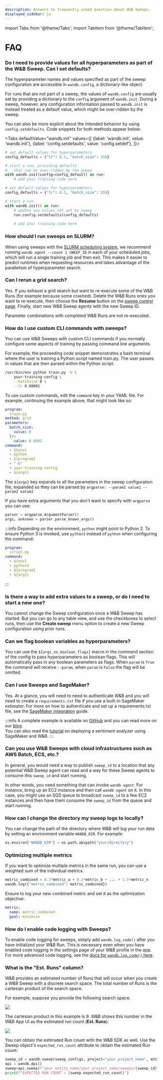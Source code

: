 ```yaml
---
description: Answers to frequently asked question about W&B Sweeps.
displayed_sidebar: ja
---
```


import Tabs from '@theme/Tabs';
import TabItem from '@theme/TabItem';


# FAQ

<head>
  <title>Frequently Asked Questions About Sweeps</title>
</head>

### Do I need to provide values for all hyperparameters as part of the W&B Sweep. Can I set defaults?

The hyperparameter names and values specified as part of the sweep configuration are accessible in `wandb.config`, a dictionary-like object.

For runs that are not part of a sweep, the values of `wandb.config` are usually set by providing a dictionary to the `config` argument of `wandb.init`. During a sweep, however, any configuration information passed to `wandb.init` is instead treated as a default value, which might be over-ridden by the sweep.

You can also be more explicit about the intended behavior by using `config.setdefaults`. Code snippets for both methods appear below:

<Tabs
  defaultValue="wandb.init"
  values={[
    {label: 'wandb.init', value: 'wandb.init'},
    {label: 'config.setdefaults', value: 'config.setdef'},
  ]}>
  <TabItem value="wandb.init">

```python
# set default values for hyperparameters
config_defaults = {"lr": 0.1, "batch_size": 256}

# start a run, providing defaults
#   that can be over-ridden by the sweep
with wandb.init(config=config_default) as run:
    # add your training code here
```

  </TabItem>
  <TabItem value="config.setdef">

```python
# set default values for hyperparameters
config_defaults = {"lr": 0.1, "batch_size": 256}

# start a run
with wandb.init() as run:
    # update any values not set by sweep
    run.config.setdefaults(config_defaults)
    
    # add your training code here
```

  </TabItem>
</Tabs>

### How should I run sweeps on SLURM?

When using sweeps with the [SLURM scheduling system](https://slurm.schedmd.com/documentation.html), we recommend running `wandb agent --count 1 SWEEP_ID` in each of your scheduled jobs, which will run a single training job and then exit. This makes it easier to predict runtimes when requesting resources and takes advantage of the parallelism of hyperparameter search.

### Can I rerun a grid search?

Yes. If you exhaust a grid search but want to re-execute some of the W&B Runs (for example because some crashed). Delete the W&B Runs ones you want to re-execute, then choose the **Resume** button on the [sweep control page](./sweeps-ui.md). Finally, start new W&B Sweep agents with the new Sweep ID.

Parameter combinations with completed W&B Runs are not re-executed.

### How do I use custom CLI commands with sweeps?

You can use W&B Sweeps with custom CLI commands if you normally configure some aspects of training by passing command line arguments.

For example, the proceeding code snippet demonstrates a bash terminal where the user is training a Python script named train.py. The user passes in values that are then parsed within the Python script:

```bash
/usr/bin/env python train.py -b \
    your-training-config \
    --batchsize 8 \
    --lr 0.00001
```

To use custom commands, edit the `command` key in your YAML file. For example, continuing the example above, that might look like so:

```yaml
program:
  train.py
method: grid
parameters:
  batch_size:
    value: 8
  lr:
    value: 0.0001
command:
  - ${env}
  - python
  - ${program}
  - "-b"
  - your-training-config
  - ${args}
```

The `${args}` key expands to all the parameters in the sweep configuration file, expanded so they can be parsed by `argparse: --param1 value1 --param2 value2`

If you have extra arguments that you don't want to specify with `argparse` you can use:

```python
parser = argparse.ArgumentParser()
args, unknown = parser.parse_known_args()
```

:::info
Depending on the environment, `python` might point to Python 2. To ensure Python 3 is invoked, use `python3` instead of `python` when configuring the command:

```yaml
program:
  script.py
command:
  - ${env}
  - python3
  - ${program}
  - ${args}
```
:::

### Is there a way to add extra values to a sweep, or do I need to start a new one?

You cannot change the Sweep configuration once a W&B Sweep has started. But you can go to any table view, and use the checkboxes to select runs, then use the **Create sweep** menu option to create a new Sweep configuration using prior runs.

### Can we flag boolean variables as hyperparameters?

You can use the `${args_no_boolean_flags}` macro in the command section of the config to pass hyperparameters as boolean flags. This will automatically pass in any boolean parameters as flags. When `param` is `True` the command will receive `--param`, when `param` is `False` the flag will be omitted.

### Can I use Sweeps and SageMaker?

Yes. At a glance, you will need to need to authenticate W&B and you will need to create a `requirements.txt` file if you use a built-in SageMaker estimator. For more on how to authenticate and set up a requirements.txt file, see the [SageMaker integration](../integrations/other/sagemaker.md) guide.

:::info
A complete example is available on [GitHub](https://github.com/wandb/examples/tree/master/examples/pytorch/pytorch-cifar10-sagemaker) and you can read more on our [blog](https://wandb.ai/site/articles/running-sweeps-with-sagemaker).\
You can also read the [tutorial](https://wandb.ai/authors/sagemaker/reports/Deploy-Sentiment-Analyzer-Using-SageMaker-and-W-B--VmlldzoxODA1ODE) on deploying a sentiment analyzer using SageMaker and W&B.
:::

### Can you use W&B Sweeps with cloud infrastructures such as AWS Batch, ECS, etc.?

In general, you would need a way to publish `sweep_id` to a location that any potential W&B Sweep agent can read and a way for these Sweep agents to consume this `sweep_id` and start running.

In other words, you need something that can invoke `wandb agent`. For instance, bring up an EC2 instance and then call `wandb agent` on it. In this case, you might use an SQS queue to broadcast `sweep_id` to a few EC2 instances and then have them consume the `sweep_id` from the queue and start running.

### How can I change the directory my sweep logs to locally?

You can change the path of the directory where W&B will log your run data by setting an environment variable `WANDB_DIR`. For example:

```python
os.environ["WANDB_DIR"] = os.path.abspath("your/directory")
```

### Optimizing multiple metrics

If you want to optimize multiple metrics in the same run, you can use a weighted sum of the individual metrics.

```python
metric_combined = 0.3*metric_a + 0.2*metric_b + ... + 1.5*metric_n
wandb.log({"metric_combined": metric_combined})
```

Ensure to log your new combined metric and set it as the optimization objective:

```yaml
metric:
  name: metric_combined
  goal: minimize
```

### How do I enable code logging with Sweeps?

To enable code logging for sweeps, simply add `wandb.log_code()` after you have initialized your W&B Run. This is necessary even when you have enabled code logging in the settings page of your W&B profile in the app. For more advanced code logging, see the [docs for `wandb.log_code()` here](https://docs.wandb.ai/ref/python/run#log\_code).

### What is the "Est. Runs" column?

W&B provides an estimated number of Runs that will occur when you create a W&B Sweep with a discrete search space. The total number of Runs is the cartesian product of the search space.

For example, suppose you provide the following search space:

![](/images/sweeps/sweeps_faq_whatisestruns_1.png)

The cartesian product in this example is 9. W&B shows this number in the W&B App UI as the estimated run count (**Est. Runs**):

![](/images/sweeps/spaces_sweeps_faq_whatisestruns_2.webp)


You can obtain the estimated Run count with the W&B SDK as well. Use the Sweep object's `expected_run_count` attribute to obtain the estimated Run count:

```python
sweep_id = wandb.sweep(sweep_configs, project="your_project_name", entity='your_entity_name')
api = wandb.Api()
sweep=api.sweep(f"your_entity_name/your_project_name/sweeps/{sweep_id}")
print(f"EXPECTED RUN COUNT = {sweep.expected_run_count}")
```
